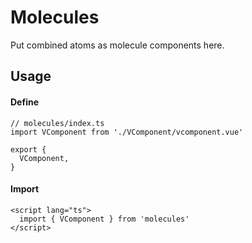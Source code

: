 # Molecules
Put combined atoms as molecule components here.

## Usage
#### Define
```ts{2,5}
// molecules/index.ts
import VComponent from './VComponent/vcomponent.vue'

export {
  VComponent,
}
```

#### Import
```vue{2}
<script lang="ts">
  import { VComponent } from 'molecules'
</script>
```
